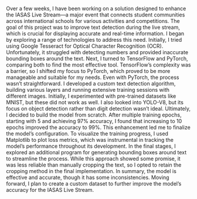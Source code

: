 Over a few weeks, I have been working on a solution designed to enhance the IASAS Live Stream—a major event that connects student communities across international schools for various activities and competitions.
The goal of this project was to improve text detection during the live stream, which is crucial for displaying accurate and real-time information. I began by exploring a range of technologies to address this need.
Initially, I tried using Google Tesseract for Optical Character Recognition (OCR). Unfortunately, it struggled with detecting numbers and provided inaccurate bounding boxes around the text. Next, I turned to TensorFlow and PyTorch, comparing both to find the most effective tool. TensorFlow’s complexity was a barrier, so I shifted my focus to PyTorch, which proved to be more manageable and suitable for my needs.
Even with PyTorch, the process wasn’t straightforward. I developed a custom text detection algorithm, building various layers and running extensive training sessions with different images. Initially, I experimented with pre-trained datasets like MNIST, but these did not work as well. I also looked into YOLO-V8, but its focus on object detection rather than digit detection wasn’t ideal.
Ultimately, I decided to build the model from scratch. After multiple training epochs, starting with 5 and achieving 97% accuracy, I found that increasing to 10 epochs improved the accuracy to 99%. This enhancement led me to finalize the model’s configuration.
To visualize the training progress, I used Matplotlib to plot loss metrics, which was instrumental in tracking the model’s performance throughout its development.
In the final stages, I explored an additional program for generating bounding boxes around text to streamline the process. While this approach showed some promise, it was less reliable than manually cropping the text, so I opted to retain the cropping method in the final implementation.
In summary, the model is effective and accurate, though it has some inconsistencies. Moving forward, I plan to create a custom dataset to further improve the model’s accuracy for the IASAS Live Stream.
